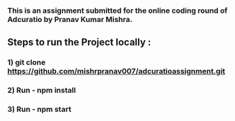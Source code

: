 ### This is an assignment submitted for the online coding round of Adcuratio by Pranav Kumar Mishra.



## Steps to run the Project locally : 

### 1) git clone https://github.com/mishrpranav007/adcuratioassignment.git
### 2) Run - npm install
### 3) Run - npm start